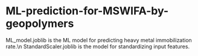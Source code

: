 # ML-prediction-for-MSWIFA-by-geopolymers

ML_model.joblib is the ML model for predicting heavy metal immobilization rate.\n
StandardScaler.joblib is the model for standardizing input features.
